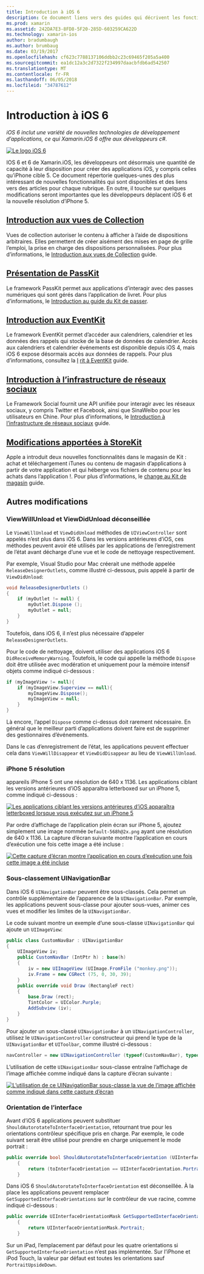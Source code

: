 ```yaml
---
title: Introduction à iOS 6
description: Ce document liens vers des guides qui décrivent les fonctionnalités introduites dans iOS 6. Vues de collection, PassKit, l’infrastructure de réseaux sociaux, et les modifications apportées aux StoreKit sont présentées.
ms.prod: xamarin
ms.assetid: 242DA7E3-8FD8-5F20-285D-603259CA622D
ms.technology: xamarin-ios
author: bradumbaugh
ms.author: brumbaug
ms.date: 03/19/2017
ms.openlocfilehash: cf623c7788137106ddbb2c23c69465f205a5a400
ms.sourcegitcommit: ea1dc12a3c2d7322f234997daacbfdb6ad542507
ms.translationtype: MT
ms.contentlocale: fr-FR
ms.lasthandoff: 06/05/2018
ms.locfileid: "34787612"
---
```

# <a name="introduction-to-ios-6"></a>Introduction à iOS 6

_iOS 6 inclut une variété de nouvelles technologies de développement d’applications, ce qui Xamarin.iOS 6 offre aux développeurs c#._

[ ![](images/ios6-large.jpg "Le logo iOS 6")](images/ios6-large.jpg#lightbox)

IOS 6 et 6 de Xamarin.iOS, les développeurs ont désormais une quantité de capacité à leur disposition pour créer des applications iOS, y compris celles qu’iPhone cible 5.
Ce document répertorie quelques-unes des plus intéressant de nouvelles fonctionnalités qui sont disponibles et des liens vers des articles pour chaque rubrique. En outre, il touche sur quelques modifications seront importantes que les développeurs déplacent iOS 6 et la nouvelle résolution d’iPhone 5.


## <a name="introduction-to-collection-viewsiosuser-interfacecontrolsuicollectionviewmd"></a>[Introduction aux vues de Collection](~/ios/user-interface/controls/uicollectionview.md)

Vues de collection autoriser le contenu à afficher à l’aide de dispositions arbitraires. Elles permettent de créer aisément des mises en page de grille l’emploi, la prise en charge des dispositions personnalisées. Pour plus d’informations, le [Introduction aux vues de Collection](~/ios/user-interface/controls/uicollectionview.md) [ ](~/ios/user-interface/controls/uicollectionview.md)guide.


## <a name="introduction-to-passkitiosplatformpasskitmd"></a>[Présentation de PassKit](~/ios/platform/passkit.md)

Le framework PassKit permet aux applications d’interagir avec des passes numériques qui sont gérés dans l’application de livret. Pour plus d’informations, le [Introduction au guide du Kit de passer](~/ios/platform/passkit.md).


##  <a name="introduction-to-eventkitiosplatformeventkitmd"></a>[Introduction aux EventKit](~/ios/platform/eventkit.md)

Le framework EventKit permet d’accéder aux calendriers, calendrier et les données des rappels qui stocke de la base de données de calendrier. Accès aux calendriers et calendrier événements est disponible depuis iOS 4, mais iOS 6 expose désormais accès aux données de rappels. Pour plus d’informations, consultez la [I](~/ios/platform/eventkit.md) [rit à EventKit](~/ios/platform/eventkit.md) guide.


##  <a name="introduction-to-the-social-frameworkiosplatformsocial-frameworkmd"></a>[Introduction à l’infrastructure de réseaux sociaux](~/ios/platform/social-framework.md)

Le Framework Social fournit une API unifiée pour interagir avec les réseaux sociaux, y compris Twitter et Facebook, ainsi que SinaWeibo pour les utilisateurs en Chine. Pour plus d’informations, le [Introduction à l’infrastructure de réseaux sociaux](~/ios/platform/social-framework.md) guide.


##  <a name="changes-to-storekitchanges-to-storekitmd"></a>[Modifications apportées à StoreKit](changes-to-storekit.md)

Apple a introduit deux nouvelles fonctionnalités dans le magasin de Kit : achat et téléchargement iTunes ou contenu de magasin d’applications à partir de votre application et qui héberge vos fichiers de contenu pour les achats dans l’application !. Pour plus d’informations, le [change au Kit de magasin](changes-to-storekit.md) guide.


## <a name="other-changes"></a>Autres modifications


### <a name="viewwillunload-and-viewdidunload-deprecated"></a>ViewWillUnload et ViewDidUnload déconseillée

Le `ViewWillUnload` et `ViewDidUnload` méthodes de `UIViewController` sont appelés n’est plus dans iOS 6. Dans les versions antérieures d’iOS, ces méthodes peuvent avoir été utilisés par les applications de l’enregistrement de l’état avant décharge d’une vue et le code de nettoyage respectivement.

Par exemple, Visual Studio pour Mac créerait une méthode appelée `ReleaseDesignerOutlets`, comme illustré ci-dessous, puis appelé à partir de `ViewDidUnload`:

```csharp
void ReleaseDesignerOutlets ()
{
    if (myOutlet != null) {
        myOutlet.Dispose ();
        myOutlet = null;
    }
}
```

Toutefois, dans iOS 6, il n’est plus nécessaire d’appeler `ReleaseDesignerOutlets`.   
   
   
   
Pour le code de nettoyage, doivent utiliser des applications iOS 6 `DidReceiveMemoryWarning`. Toutefois, le code qui appelle la méthode `Dispose` doit être utilisée avec modération et uniquement pour la mémoire intensif objets comme indiqué ci-dessous :

```csharp
if (myImageView != null){
    if (myImageView.Superview == null){
        myImageView.Dispose();
        myImageView = null;
    }
}
```

Là encore, l’appel `Dispose` comme ci-dessus doit rarement nécessaire. En général que le meilleur parti d’applications doivent faire est de supprimer des gestionnaires d’événements.

Dans le cas d’enregistrement de l’état, les applications peuvent effectuer cela dans `ViewWillDisappear` et `ViewDidDisappear` au lieu de `ViewWillUnload`.


### <a name="iphone-5-resolution"></a>iPhone 5 résolution

appareils iPhone 5 ont une résolution de 640 x 1136. Les applications ciblant les versions antérieures d’iOS apparaîtra letterboxed sur un iPhone 5, comme indiqué ci-dessous :

 [![](images/01-letterboxed.png "Les applications ciblant les versions antérieures d’iOS apparaîtra letterboxed lorsque vous exécutez sur un iPhone 5")](images/01-letterboxed.png#lightbox)

Par ordre d’affichage de l’application plein écran sur iPhone 5, ajoutez simplement une image nommée `Default-568h@2x.png` ayant une résolution de 640 x 1136. La capture d’écran suivante montre l’application en cours d’exécution une fois cette image a été incluse :

 [![](images/02-fullscreen.png "Cette capture d’écran montre l’application en cours d’exécution une fois cette image a été incluse")](images/02-fullscreen.png#lightbox)

### <a name="subclassing-uinavigationbar"></a>Sous-classement UINavigationBar

Dans iOS 6 `UINavigationBar` peuvent être sous-classés. Cela permet un contrôle supplémentaire de l’apparence de la `UINavigationBar`. Par exemple, les applications peuvent sous-classe pour ajouter sous-vues, animer ces vues et modifier les limites de la `UINavigationBar`.

Le code suivant montre un exemple d’une sous-classe `UINavigationBar` qui ajoute un `UIImageView`:

```csharp
public class CustomNavBar : UINavigationBar
{
    UIImageView iv;
    public CustomNavBar (IntPtr h) : base(h)
    {
        iv = new UIImageView (UIImage.FromFile ("monkey.png"));
        iv.Frame = new CGRect (75, 0, 30, 39);
    }
    public override void Draw (RectangleF rect)
    {
        base.Draw (rect);
        TintColor = UIColor.Purple;
        AddSubview (iv);
    }
}
```

Pour ajouter un sous-classé `UINavigationBar` à un `UINavigationController`, utilisez le `UINavigationController` constructeur qui prend le type de la `UINavigationBar` et `UIToolbar`, comme illustré ci-dessous :

```csharp
navController = new UINavigationController (typeof(CustomNavBar), typeof(UIToolbar));
```

L’utilisation de cette `UINavigationBar` sous-classe entraîne l’affichage de l’image affichée comme indiqué dans la capture d’écran suivante :

 [![](images/03-navbar.png "L’utilisation de ce UINavigationBar sous-classe la vue de l’image affichée comme indiqué dans cette capture d’écran")](images/03-navbar.png#lightbox)

### <a name="interface-orientation"></a>Orientation de l’interface

Avant d’iOS 6 applications peuvent substituer `ShouldAutorotateToInterfaceOrientation`, retournant true pour les orientations contrôleur spécifique pris en charge. Par exemple, le code suivant serait être utilisé pour prendre en charge uniquement le mode portrait :

```csharp
public override bool ShouldAutorotateToInterfaceOrientation (UIInterfaceOrientation toInterfaceOrientation)
    {
        return (toInterfaceOrientation == UIInterfaceOrientation.Portrait);
    }
```

Dans iOS 6 `ShouldAutorotateToInterfaceOrientation` est déconseillée.
À la place les applications peuvent remplacer `GetSupportedInterfaceOrientations` sur le contrôleur de vue racine, comme indiqué ci-dessous :

```csharp
public override UIInterfaceOrientationMask GetSupportedInterfaceOrientations ()
    {
        return UIInterfaceOrientationMask.Portrait;
    }
```

Sur un iPad, l’emplacement par défaut pour les quatre orientations si `GetSupportedInterfaceOrientation` n’est pas implémentée. Sur l’iPhone et iPod Touch, la valeur par défaut est toutes les orientations sauf `PortraitUpsideDown`.
